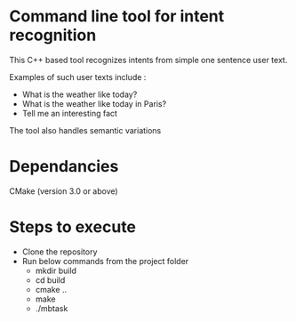 # Command line tool for intent recognition

This C++ based tool recognizes intents from simple one sentence user text.

Examples of such user texts include :

* What is the weather like today?
* What is the weather like today in Paris?
* Tell me an interesting fact

The tool also handles semantic variations 

# Dependancies

CMake (version 3.0 or above)

# Steps to execute

* Clone the repository
* Run below commands from the project folder
    * mkdir build
    * cd build
    * cmake ..
    * make 
    * ./mbtask
    

